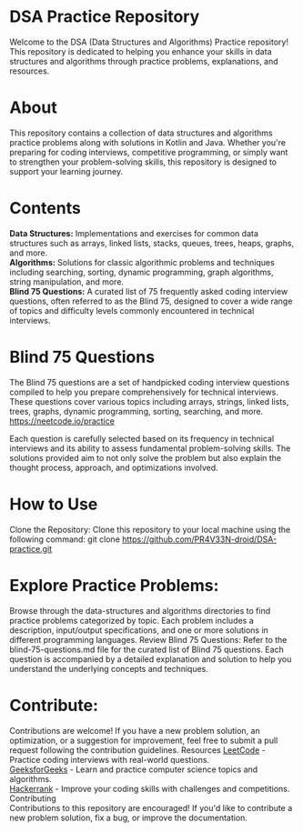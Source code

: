 DSA Practice Repository
=
Welcome to the DSA (Data Structures and Algorithms) Practice repository! This repository is dedicated to helping you enhance your skills in data structures and algorithms through practice problems, explanations, and resources.

About
=
This repository contains a collection of data structures and algorithms practice problems along with solutions in Kotlin and Java. Whether you're preparing for coding interviews, competitive programming, or simply want to strengthen your problem-solving skills, this repository is designed to support your learning journey.

Contents
=
**Data Structures:** Implementations and exercises for common data structures such as arrays, linked lists, stacks, queues, trees, heaps, graphs, and more.  
**Algorithms:** Solutions for classic algorithmic problems and techniques including searching, sorting, dynamic programming, graph algorithms, string manipulation, and more.  
**Blind 75 Questions:** A curated list of 75 frequently asked coding interview questions, often referred to as the Blind 75, designed to cover a wide range of topics and difficulty levels commonly encountered in technical interviews. 

Blind 75 Questions
=
The Blind 75 questions are a set of handpicked coding interview questions compiled to help you prepare comprehensively for technical interviews. These questions cover various topics including arrays, strings, linked lists, trees, graphs, dynamic programming, sorting, searching, and more. https://neetcode.io/practice

Each question is carefully selected based on its frequency in technical interviews and its ability to assess fundamental problem-solving skills. The solutions provided aim to not only solve the problem but also explain the thought process, approach, and optimizations involved.

How to Use
=
Clone the Repository:
Clone this repository to your local machine using the following command:
git clone https://github.com/PR4V33N-droid/DSA-practice.git

Explore Practice Problems:
=
Browse through the data-structures and algorithms directories to find practice problems categorized by topic. Each problem includes a description, input/output specifications, and one or more solutions in different programming languages.
Review Blind 75 Questions:
Refer to the blind-75-questions.md file for the curated list of Blind 75 questions. Each question is accompanied by a detailed explanation and solution to help you understand the underlying concepts and techniques.

Contribute:
=
Contributions are welcome! If you have a new problem solution, an optimization, or a suggestion for improvement, feel free to submit a pull request following the contribution guidelines.
Resources
[LeetCode](https://leetcode.com/) - Practice coding interviews with real-world questions.  
[GeeksforGeeks](https://www.geeksforgeeks.org/explore?page=1&sortBy=submissions) - Learn and practice computer science topics and algorithms.  
[Hackerrank](https://www.hackerrank.com/domains/algorithms?filters%5Bstatus%5D%5B%5D=unsolved&badge_type=problem-solving) - Improve your coding skills with challenges and competitions.  
Contributing  
Contributions to this repository are encouraged! If you'd like to contribute a new problem solution, fix a bug, or improve the documentation.

